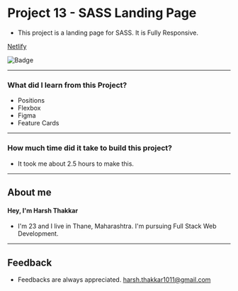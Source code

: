 # **Project 13 - SASS Landing Page**

- This project is a landing page for SASS. It is Fully Responsive.

[Netlify](https://sass-landing-page-harshcodes.netlify.app)

![Badge](https://img.shields.io/badge/Netlify-Link-green)

---

### **What did I learn from this Project?**

- Positions
- Flexbox
- Figma
- Feature Cards
---

### **How much time did it take to build this project?**

- It took me about 2.5 hours to make this. 

---

## **About me**

#### **Hey, I'm Harsh Thakkar**

- I'm 23 and I live in Thane, Maharashtra. I'm pursuing Full Stack Web Development.

---

## **Feedback**
- Feedbacks are always appreciated. harsh.thakkar1011@gmail.com